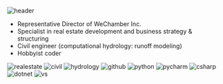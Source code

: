 ![header](https://capsule-render.vercel.app/api?type=waving&color=auto&height=52&section=header&text=Haennim%20Park%20@GitHub&fontSize=30)



+ Representative Director of WeChamber Inc.
+ Specialist in real estate development and business strategy & structuring
+ Civil engineer (computational hydrology: runoff modeling)
+ Hobbyist coder



![realestate](https://img.shields.io/badge/-Real_Estate_Development-black) ![civil](https://img.shields.io/badge/-Civil_Enginnering-black) ![hydrology](https://img.shields.io/badge/-Hydrology-black) ![github](https://img.shields.io/badge/-GitHub-black?logo=Github) ![python](https://img.shields.io/badge/-Python-black?logo=Python) ![pycharm](https://img.shields.io/badge/-PyCharm-black?logo=PyCharm) ![csharp](https://img.shields.io/badge/-CSharp-black?logo=CSharp) ![dotnet](https://img.shields.io/badge/-.NET-black?logo=dotnet) ![vs](https://img.shields.io/badge/-Visual_Studio-black?logo=VisualStudio)

